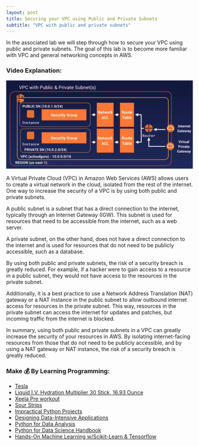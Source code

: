 ```yaml
---
layout: post
title: Securing your VPC using Public and Private Subnets
subtitle: "VPC with public and private subnets"
---
```


In the associated lab we will step through how to secure your VPC using public and private subnets. The goal of this lab is to become more familiar with VPC and general networking concepts in AWS.
### Video Explanation:

[![IMAGE_ALT](/img/vpc_with_pub_priv_subnets.png)](https://www.youtube.com/watch?v=ODg9o7B_TFw&t=3s)

A Virtual Private Cloud (VPC) in Amazon Web Services (AWS) allows users to create a virtual network in the cloud, isolated from the rest of the internet. One way to increase the security of a VPC is by using both public and private subnets.

A public subnet is a subnet that has a direct connection to the internet, typically through an Internet Gateway (IGW). This subnet is used for resources that need to be accessible from the internet, such as a web server.

A private subnet, on the other hand, does not have a direct connection to the internet and is used for resources that do not need to be publicly accessible, such as a database.

By using both public and private subnets, the risk of a security breach is greatly reduced. For example, if a hacker were to gain access to a resource in a public subnet, they would not have access to the resources in the private subnet.

Additionally, it is a best practice to use a Network Address Translation (NAT) gateway or a NAT instance in the public subnet to allow outbound internet access for resources in the private subnet. This way, resources in the private subnet can access the internet for updates and patches, but incoming traffic from the internet is blocked.

In summary, using both public and private subnets in a VPC can greatly increase the security of your resources in AWS. By isolating internet-facing resources from those that do not need to be publicly accessible, and by using a NAT gateway or NAT instance, the risk of a security breach is greatly reduced.

### Make 💰 By Learning Programming:
- [Tesla](https://ts.la/khaled835973)
- [Liquid I.V. Hydration Multiplier 30 Stick, 16.93 Ounce](https://amzn.to/3ZFDjDq)
- [Xeela Pre workout](https://amzn.to/3NXWwMD)
- [Sour Strips](https://amzn.to/3EDWUM7)
- [Impractical Python Projects](https://amzn.to/3JpCpWH)
- [Designing Data-Intensive Applications](https://amzn.to/3Hgh5Sj)
- [Python for Data Analysis](https://amzn.to/3D0C8pl)
- [Python for Data Science Handbook](https://amzn.to/3XnZ1ez)
- [Hands-On Machine Learning w/Scikit-Learn & Tensorflow](https://amzn.to/3QTWoyt)

<br>